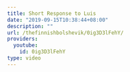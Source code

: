 ```yaml
---
title: Short Response to Luis
date: "2019-09-15T10:38:44+08:00"
description: ""
url: /thefinnishbolshevik/0ig3D3lFehY/
providers:
  youtube:
    id: 0ig3D3lFehY
type: video
---
```

